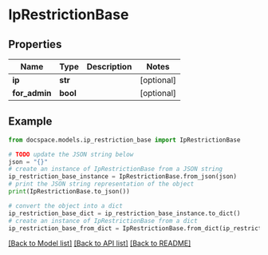 # IpRestrictionBase


## Properties

Name | Type | Description | Notes
------------ | ------------- | ------------- | -------------
**ip** | **str** |  | [optional] 
**for_admin** | **bool** |  | [optional] 

## Example

```python
from docspace.models.ip_restriction_base import IpRestrictionBase

# TODO update the JSON string below
json = "{}"
# create an instance of IpRestrictionBase from a JSON string
ip_restriction_base_instance = IpRestrictionBase.from_json(json)
# print the JSON string representation of the object
print(IpRestrictionBase.to_json())

# convert the object into a dict
ip_restriction_base_dict = ip_restriction_base_instance.to_dict()
# create an instance of IpRestrictionBase from a dict
ip_restriction_base_from_dict = IpRestrictionBase.from_dict(ip_restriction_base_dict)
```
[[Back to Model list]](../README.md#documentation-for-models) [[Back to API list]](../README.md#documentation-for-api-endpoints) [[Back to README]](../README.md)


